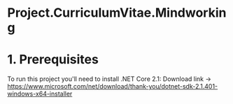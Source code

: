 # Project.CurriculumVitae.Mindworking
# 1. Prerequisites
To run this project you'll need to install .NET Core 2.1:
Download link -> https://www.microsoft.com/net/download/thank-you/dotnet-sdk-2.1.401-windows-x64-installer
